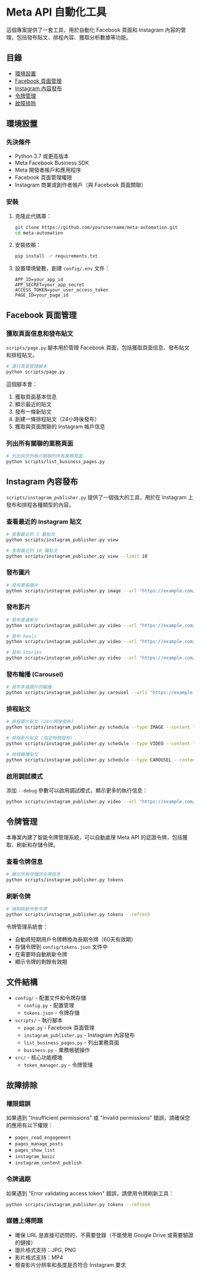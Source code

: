 # Meta API 自動化工具

這個專案提供了一套工具，用於自動化 Facebook 頁面和 Instagram 內容的管理，包括發布貼文、排程內容、獲取分析數據等功能。

## 目錄

- [環境設置](#環境設置)
- [Facebook 頁面管理](#facebook-頁面管理)
- [Instagram 內容發布](#instagram-內容發布)
- [令牌管理](#令牌管理)
- [故障排除](#故障排除)

## 環境設置

### 先決條件

- Python 3.7 或更高版本
- Meta Facebook Business SDK
- Meta 開發者帳戶和應用程序
- Facebook 頁面管理權限
- Instagram 商業或創作者帳戶（與 Facebook 頁面關聯）

### 安裝

1. 克隆此代碼庫：
   ```bash
   git clone https://github.com/yourusername/meta-automation.git
   cd meta-automation
   ```

2. 安裝依賴：
   ```bash
   pip install -r requirements.txt
   ```

3. 設置環境變數，創建 `config/.env` 文件：
   ```
   APP_ID=your_app_id
   APP_SECRET=your_app_secret
   ACCESS_TOKEN=your_user_access_token
   PAGE_ID=your_page_id
   ```

## Facebook 頁面管理

### 獲取頁面信息和發布貼文

`scripts/page.py` 腳本用於管理 Facebook 頁面，包括獲取頁面信息、發布貼文和排程貼文。

```bash
# 運行頁面管理腳本
python scripts/page.py
```

這個腳本會：
1. 獲取頁面基本信息
2. 顯示最近的貼文
3. 發布一條新貼文
4. 創建一條排程貼文（24小時後發布）
5. 獲取與頁面關聯的 Instagram 帳戶信息

### 列出所有關聯的業務頁面

```bash
# 列出與您的帳戶關聯的所有業務頁面
python scripts/list_business_pages.py
```

## Instagram 內容發布

`scripts/instagram_publisher.py` 提供了一個強大的工具，用於在 Instagram 上發布和排程各種類型的內容。

### 查看最近的 Instagram 貼文

```bash
# 查看最近的 5 篇貼文
python scripts/instagram_publisher.py view

# 查看最近的 10 篇貼文
python scripts/instagram_publisher.py view --limit 10
```

### 發布圖片

```bash
# 發布單張圖片
python scripts/instagram_publisher.py image --url "https://example.com/image.jpg" --caption "我的測試圖片 #test"
```

### 發布影片

```bash
# 發布普通影片
python scripts/instagram_publisher.py video --url "https://example.com/video.mp4" --caption "我的測試影片"

# 發布 Reels
python scripts/instagram_publisher.py video --url "https://example.com/video.mp4" --caption "我的 Reels" --type REELS

# 發布 Stories
python scripts/instagram_publisher.py video --url "https://example.com/video.mp4" --caption "我的 Stories" --type STORIES --cover "https://example.com/cover.jpg"
```

### 發布輪播 (Carousel)

```bash
# 發布多張圖片的輪播
python scripts/instagram_publisher.py carousel --urls "https://example.com/image1.jpg" "https://example.com/image2.jpg" "https://example.com/image3.jpg" --caption "我的輪播貼文 #carousel"
```

### 排程貼文

```bash
# 排程圖片貼文 (24小時後發布)
python scripts/instagram_publisher.py schedule --type IMAGE --content "https://example.com/image.jpg" --caption "排程的圖片貼文"

# 排程影片貼文 (指定時間發布)
python scripts/instagram_publisher.py schedule --type VIDEO --content "https://example.com/video.mp4" --caption "排程的影片貼文" --time 1745019000 --upload-type REELS

# 排程輪播貼文
python scripts/instagram_publisher.py schedule --type CAROUSEL --content "https://example.com/image1.jpg" "https://example.com/image2.jpg" --caption "排程的輪播貼文"
```

### 啟用調試模式

添加 `--debug` 參數可以啟用調試模式，顯示更多的執行信息：

```bash
python scripts/instagram_publisher.py video --url "https://example.com/video.mp4" --caption "測試" --debug
```

## 令牌管理

本專案內建了智能令牌管理系統，可以自動處理 Meta API 的認證令牌，包括獲取、刷新和存儲令牌。

### 查看令牌信息

```bash
# 顯示所有存儲的令牌信息
python scripts/instagram_publisher.py tokens
```

### 刷新令牌

```bash
# 強制刷新所有令牌
python scripts/instagram_publisher.py tokens --refresh
```

令牌管理系統會：
- 自動將短期用戶令牌轉換為長期令牌（60天有效期）
- 存儲令牌到 `config/tokens.json` 文件中
- 在需要時自動刷新令牌
- 顯示令牌的剩餘有效期

## 文件結構

- `config/` - 配置文件和令牌存儲
  - `config.py` - 配置管理
  - `tokens.json` - 令牌存儲
- `scripts/` - 執行腳本
  - `page.py` - Facebook 頁面管理
  - `instagram_publisher.py` - Instagram 內容發布
  - `list_business_pages.py` - 列出業務頁面
  - `business.py` - 業務帳號操作
- `src/` - 核心功能模塊
  - `token_manager.py` - 令牌管理
  
## 故障排除

### 權限錯誤

如果遇到 "Insufficient permissions" 或 "Invalid permissions" 錯誤，請確保您的應用有以下權限：
- `pages_read_engagement`
- `pages_manage_posts`
- `pages_show_list`
- `instagram_basic`
- `instagram_content_publish`

### 令牌過期

如果遇到 "Error validating access token" 錯誤，請使用令牌刷新工具：
```bash
python scripts/instagram_publisher.py tokens --refresh
```

### 媒體上傳問題

- 確保 URL 是直接可訪問的，不需要登錄（不能使用 Google Drive 或需要驗證的鏈接）
- 圖片格式支持：JPG, PNG
- 影片格式支持：MP4
- 檢查影片分辨率和長度是否符合 Instagram 要求